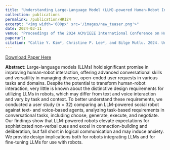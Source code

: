 ```yaml
---
title: "Understanding Large-Language Model (LLM)-powered Human-Robot Interaction"
collection: publications
permalink: /publication/HRI24
excerpt: "<img width='600px' src='/images/new_teaser.png'>"
date: 2024-03-11
venue: "Proceedings of the 2024 ACM/IEEE International Conference on Human-Robot Interaction (HRI 24)"
paperurl:
citation: "Callie Y. Kim*, Christine P. Lee*, and Bilge Mutlu. 2024. Understanding Large-Language Model (LLM)-powered Human-Robot Interaction. In Proceedings of the 2024 ACM/IEEE International Conference on Human-Robot Interaction (HRI '24). Association for Computing Machinery, New York, NY, USA, 371–380."
---
```


[Download Paper Here](https://arxiv.org/pdf/2401.03217)

**Abstract:** Large-language models (LLMs) hold significant promise in improving human-robot interaction, offering advanced conversational skills and versatility in managing diverse, open-ended user requests in various tasks and domains. Despite the potential to transform human-robot interaction, very little is known about the distinctive design requirements for utilizing LLMs in robots, which may differ from text and voice interaction and vary by task and context. To better understand these requirements, we conducted a user study (n = 32) comparing an LLM-powered social robot against text- and voice-based agents, analyzing task-based requirements in conversational tasks, including choose, generate, execute, and negotiate. Our findings show that LLM-powered robots elevate expectations for sophisticated non-verbal cues and excel in connection-building and deliberation, but fall short in logical communication and may induce anxiety. We provide design implications both for robots integrating LLMs and for fine-tuning LLMs for use with robots.
